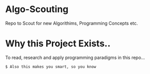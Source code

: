 # Algo-Scouting
Repo to Scout for new Algorithims, Programming Concepts etc. 

# Why this Project Exists..
To read, research and apply programming paradigms in this repo...
```
$ Also this makes you smart, so you know
```
